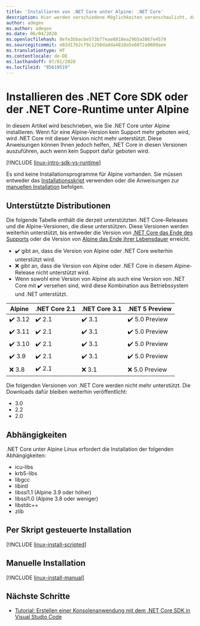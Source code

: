 ```yaml
---
title: 'Installieren von .NET Core unter Alpine: .NET Core'
description: Hier werden verschiedene Möglichkeiten veranschaulicht, das.NET Core SDK und die NET Core-Runtime unter Alpine zu installieren.
author: adegeo
ms.author: adegeo
ms.date: 06/04/2020
ms.openlocfilehash: 0efe3bbacbe573b77eae8818ea29b5a3867e4570
ms.sourcegitcommit: e02d17b2cf9c1258dadda4810a5e6072a0089aee
ms.translationtype: HT
ms.contentlocale: de-DE
ms.lasthandoff: 07/01/2020
ms.locfileid: "85619519"
---
```

# <a name="install-net-core-sdk-or-net-core-runtime-on-alpine"></a>Installieren des .NET Core SDK oder der .NET Core-Runtime unter Alpine

In diesem Artikel wird beschrieben, wie Sie .NET Core unter Alpine installieren. Wenn für eine Alpine-Version kein Support mehr geboten wird, wird .NET Core mit dieser Version nicht mehr unterstützt. Diese Anweisungen können Ihnen jedoch helfen, .NET Core in diesen Versionen auszuführen, auch wenn kein Support dafür geboten wird.

[!INCLUDE [linux-intro-sdk-vs-runtime](includes/linux-intro-sdk-vs-runtime.md)]

Es sind keine Installationsprogramme für Alpine vorhanden. Sie müssen entweder das [Installationsskript](#scripted-install) verwenden oder die Anweisungen zur [manuellen Installation](#manual-install) befolgen.

## <a name="supported-distributions"></a>Unterstützte Distributionen

Die folgende Tabelle enthält die derzeit unterstützten .NET Core-Releases und die Alpine-Versionen, die diese unterstützen. Diese Versionen werden weiterhin unterstützt, bis entweder die Version von [.NET Core das Ende des Supports](https://dotnet.microsoft.com/platform/support/policy/dotnet-core) oder die Version von [Alpine das Ende ihrer Lebensdauer](https://wiki.alpinelinux.org/wiki/Alpine_Linux:Releases) erreicht.

- ✔️ gibt an, dass die Version von Alpine oder .NET Core weiterhin unterstützt wird.
- ❌ gibt an, dass die Version von Alpine oder .NET Core in diesem Alpine-Release nicht unterstützt wird.
- Wenn sowohl eine Version von Alpine als auch eine Version von .NET Core mit ✔️ versehen sind, wird diese Kombination aus Betriebssystem und .NET unterstützt.

| Alpine                   | .NET Core 2.1 | .NET Core 3.1 | .NET 5 Preview |
|--------------------------|---------------|---------------|----------------|
| ✔️ 3.12  | ✔️ 2.1        | ✔️ 3.1        | ✔️ 5.0 Preview |
| ✔️ 3.11  | ✔️ 2.1        | ✔️ 3.1        | ✔️ 5.0 Preview |
| ✔️ 3.10  | ✔️ 2.1        | ✔️ 3.1        | ✔️ 5.0 Preview |
| ✔️ 3.9   | ✔️ 2.1        | ✔️ 3.1        | ✔️ 5.0 Preview |
| ❌ 3.8   | ✔️ 2.1        | ❌ 3.1        | ❌ 5.0 Preview |

Die folgenden Versionen von .NET Core werden nicht mehr unterstützt. Die Downloads dafür bleiben weiterhin veröffentlicht:

- 3.0
- 2.2
- 2.0

## <a name="dependencies"></a>Abhängigkeiten

.NET Core unter Alpine Linux erfordert die Installation der folgenden Abhängigkeiten:

- icu-libs
- krb5-libs
- libgcc
- libintl
- libssl1.1 (Alpine 3.9 oder höher)
- libssl1.0 (Alpine 3.8 oder weniger)
- libstdc++
- zlib

## <a name="scripted-install"></a>Per Skript gesteuerte Installation

[!INCLUDE [linux-install-scripted](includes/linux-install-scripted.md)]

## <a name="manual-install"></a>Manuelle Installation

[!INCLUDE [linux-install-manual](includes/linux-install-manual.md)]

## <a name="next-steps"></a>Nächste Schritte

- [Tutorial: Erstellen einer Konsolenanwendung mit dem .NET Core SDK in Visual Studio Code](../tutorials/with-visual-studio-code.md)
